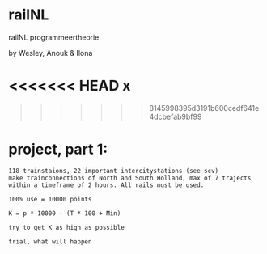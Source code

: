 # railNL
railNL programmeertheorie

by Wesley, Anouk & Ilona

<<<<<<< HEAD
x
=======

>>>>>>> 8145998395d3191b600cedf641e4dcbefab9bf99
# project, part 1:
```
118 trainstaions, 22 important intercitystations (see scv)
make trainconnections of North and South Holland, max of 7 trajects within a timeframe of 2 hours. All rails must be used.

100% use = 10000 points

K = p * 10000 - (T * 100 + Min)

try to get K as high as possible

trial, what will happen
```
